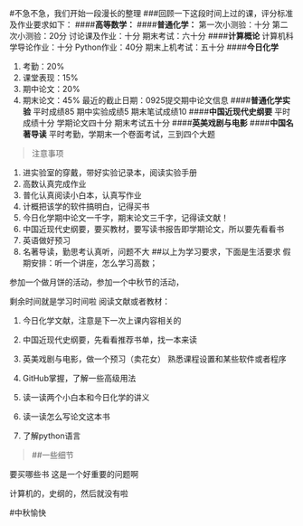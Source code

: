 #不急不急，我们开始一段漫长的整理
###回顾一下这段时间上过的课，评分标准及作业要求如下：
####**高等数学：**
####**普通化学：**
第一次小测验：十分
第二次小测验：20分
讨论课及作业：十分
期末考试：六十分
####**计算概论**
计算机科学导论作业：十分
Python作业：40分
期末上机考试：五十分
####**今日化学**
1.   考勤：20%
2.   课堂表现：15% 
3.   期中论文：20% 
4.   期末论文：45% 
最近的截止日期：0925提交期中论文信息
####**普通化学实验**
平时成绩85
期中实验成绩5
期末笔试成绩10
####**中国近现代史纲要**
平时成绩十分
学期论文四十分
期末考试五十分
####**英美戏剧与电影**
####**中国名著导读**
平时考勤，学期末一个卷面考试，三到四个大题
>注意事项
1. 进实验室的穿戴，带好实验记录本，阅读实验手册
2. 高数认真完成作业
3. 普化认真阅读小白本，认真写作业
4. 计概把该学的软件搞明白，记得买书
5. 今日化学期中论文一千字，期末论文三千字，记得读文献！
6. 中国近现代史纲要，要买教材，要写读书报告即学期论文，所以要先看看书
7. 英语做好预习
8. 名著导读，勤思考认真听，问题不大
##以上为学习要求，下面是生活要求
假期安排：听一个讲座，怎么学习高数；

参加一个做月饼的活动，参加一个中秋节的活动，

剩余时间就是学习时间啦
阅读文献或者教材：
1. 今日化学文献，注意是下一次上课内容相关的

2. 中国近现代史纲要，先看看推荐书单，找一本来读
3. 英美戏剧与电影，做一个预习（卖花女）
熟悉课程设置和某些软件或者程序
1. GitHub掌握，了解一些高级用法
2. 读一读两个小白本和今日化学的讲义
3. 读一读怎么写论文这本书
4. 了解python语言
>##一些细节

要买哪些书
这是一个好重要的问题啊

计算机的，史纲的，然后就没有啦

#中秋愉快
